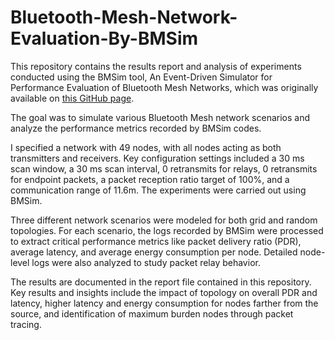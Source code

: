 # Bluetooth-Mesh-Network-Evaluation-By-BMSim
This repository contains the results report and analysis of experiments conducted using the BMSim tool, An Event-Driven Simulator for Performance Evaluation of Bluetooth Mesh Networks, which was originally available on [this GitHub page](https://github.com/BMSimulator/BMSim).

The goal was to simulate various Bluetooth Mesh network scenarios and analyze the performance metrics recorded by BMSim codes.

I specified a network with 49 nodes, with all nodes acting as both transmitters and receivers. Key configuration settings included a 30 ms scan window, a 30 ms scan interval, 0 retransmits for relays, 0 retransmits for endpoint packets, a packet reception ratio target of 100%, and a communication range of 11.6m. The experiments were carried out using BMSim.

Three different network scenarios were modeled for both grid and random topologies. For each scenario, the logs recorded by BMSim were processed to extract critical performance metrics like packet delivery ratio (PDR), average latency, and average energy consumption per node. Detailed node-level logs were also analyzed to study packet relay behavior.

The results are documented in the report file contained in this repository. Key results and insights include the impact of topology on overall PDR and latency, higher latency and energy consumption for nodes farther from the source, and identification of maximum burden nodes through packet tracing.

